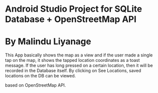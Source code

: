 # Android Studio Project for SQLite Database + OpenStreetMap API
# By Malindu Liyanage

This App basically shows the map as a view and if the user made a single tap on the map, it shows the tapped location coordinates as a toast message.
If the user has long pressed on a certain location, then it will be recorded in the Database itself. 
By clicking on See Locations, saved locations on the DB can be viewed.

based on OpenStreetMap API. 
